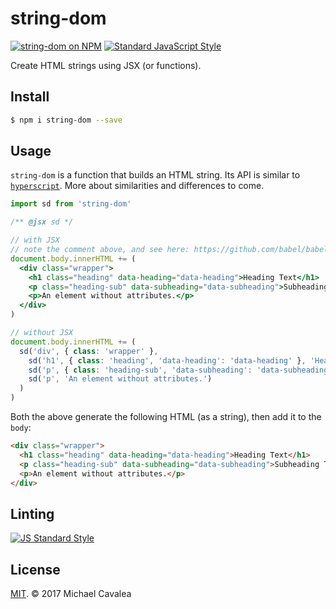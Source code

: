# string-dom

[![string-dom on NPM](https://img.shields.io/npm/v/string-dom.svg?style=flat-square)](https://www.npmjs.com/package/string-dom) [![Standard JavaScript Style](https://img.shields.io/badge/code_style-standard-brightgreen.svg?style=flat-square)](http://standardjs.com/)

Create HTML strings using JSX (or functions).

## Install

```sh
$ npm i string-dom --save
```

## Usage

`string-dom` is a function that builds an HTML string. Its API is similar to [`hyperscript`](https://github.com/hyperhype/hyperscript). More about similarities and differences to come.

```jsx
import sd from 'string-dom'

/** @jsx sd */

// with JSX
// note the comment above, and see here: https://github.com/babel/babel/tree/master/packages/babel-plugin-transform-react-jsx#custom
document.body.innerHTML += (
  <div class="wrapper">
    <h1 class="heading" data-heading="data-heading">Heading Text</h1>
    <p class="heading-sub" data-subheading="data-subheading">Subheading Text</p>
    <p>An element without attributes.</p>
  </div>
)

// without JSX
document.body.innerHTML += (
  sd('div', { class: 'wrapper' },
    sd('h1', { class: 'heading', 'data-heading': 'data-heading' }, 'Heading Text'),
    sd('p', { class: 'heading-sub', 'data-subheading': 'data-subheading' }, 'Subheading Text'),
    sd('p', 'An element without attributes.')
  )
)
```

Both the above generate the following HTML (as a string), then add it to the `body`:

```html
<div class="wrapper">
  <h1 class="heading" data-heading="data-heading">Heading Text</h1>
  <p class="heading-sub" data-subheading="data-subheading">Subheading Text</p>
  <p>An element without attributes.</p>
</div>
```

## Linting

[![JS Standard Style](https://cdn.rawgit.com/feross/standard/master/badge.svg)](http://standardjs.com)

## License

[MIT](https://opensource.org/licenses/MIT). © 2017 Michael Cavalea
